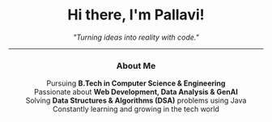 <div align="center">

# Hi there, I'm **Pallavi**! 

 _"Turning ideas into reality with code."_  

---

###  **About Me**  
Pursuing **B.Tech in Computer Science & Engineering**  
Passionate about **Web Development, Data Analysis & GenAI**  
Solving **Data Structures & Algorithms (DSA)** problems using Java  
Constantly learning and growing in the tech world  


</div>
